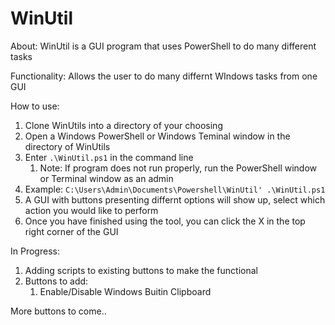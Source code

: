 # **WinUtil**

About: WinUtil is a GUI program that uses PowerShell to do many different tasks

Functionality: Allows the user to do many differnt WIndows tasks from one GUI


How to use:

1. Clone WinUtils into a directory of your choosing
2. Open a Windows PowerShell or Windows Teminal window in the directory of WinUtils
3. Enter `.\WinUtil.ps1` in the command line
   1. Note: If program does not run properly, run the PowerShell window or Terminal window as an admin
4. Example: `C:\Users\Admin\Documents\Powershell\WinUtil' .\WinUtil.ps1`
5. A GUI with buttons presenting differnt options will show up, select which action you would like to perform
6. Once you have finished using the tool, you can click the X in the top right corner of the GUI

In Progress:
1. Adding scripts to existing buttons to make the functional
2. Buttons to add:
    1. Enable/Disable Windows Buitin Clipboard

More buttons to come..